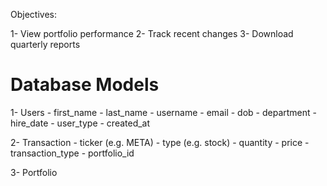 Objectives:

1- View portfolio performance
2- Track recent changes
3- Download quarterly reports


# Database Models
1- Users
    - first_name
    - last_name
    - username
    - email
    - dob
    - department
    - hire_date
    - user_type
    - created_at

2- Transaction
    - ticker (e.g. META)
    - type (e.g. stock)
    - quantity
    - price
    - transaction_type
    - portfolio_id

3- Portfolio

